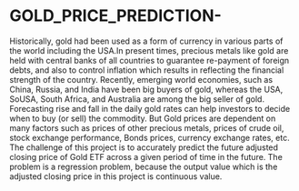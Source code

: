 # GOLD_PRICE_PREDICTION-
Historically, gold had been used as a form of currency in various parts of the world including the USA.In present times, precious metals like gold are held with central banks of all countries to guarantee re-payment of foreign debts,
and also to control inflation which results in reflecting the financial strength of the country. Recently, emerging world economies,
such as China, Russia, and India have been big buyers of gold,
whereas the USA, SoUSA, South Africa, and Australia are among the big seller of gold.
Forecasting rise and fall in the daily gold rates can help investors to decide when to buy (or sell) the commodity.
But Gold prices are dependent on many factors such as prices of other precious metals, prices of crude oil,
stock exchange performance, Bonds prices, currency exchange rates, etc.
The challenge of this project is to accurately predict the future adjusted closing price of Gold ETF across a given period of time in the future. 
The problem is a regression problem, because the output value which is the adjusted closing price in this project is continuous value.
